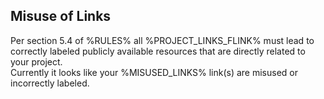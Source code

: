 ## Misuse of Links

Per section 5.4 of %RULES% all %PROJECT_LINKS_FLINK% must lead to correctly labeled publicly available resources that are directly related to your project.  
Currently it looks like your %MISUSED_LINKS% link(s) are misused or incorrectly labeled.
